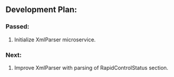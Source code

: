 ## Development Plan:
### Passed:
1. Initialize XmlParser microservice.
### Next:
1. Improve XmlParser with parsing of RapidControlStatus section.